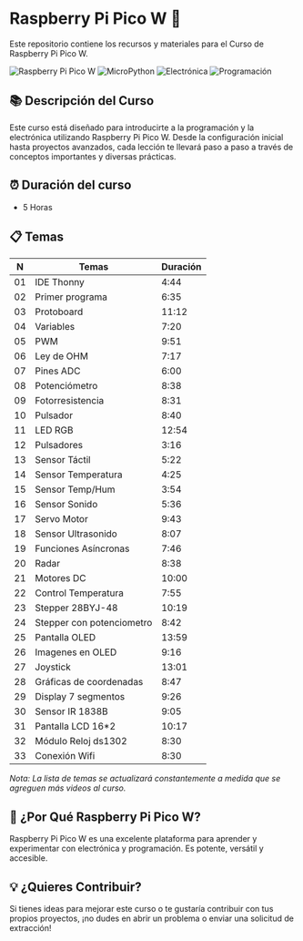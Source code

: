 # Raspberry Pi Pico W 🍓

Este repositorio contiene los recursos y materiales para el Curso de Raspberry Pi Pico W.

![Raspberry Pi Pico W](https://img.shields.io/badge/Raspberry_Pi_Pico_W-%2345ae4b)
![MicroPython](https://img.shields.io/badge/MicroPython-%23cf1d56)
![Electrónica](https://img.shields.io/badge/Electr%C3%B3nica-%2345ae4b)
![Programación](https://img.shields.io/badge/Programaci%C3%B3n-%23cf1d56)

## 📚 Descripción del Curso

Este curso está diseñado para introducirte a la programación y la electrónica utilizando Raspberry Pi Pico W. Desde la configuración inicial hasta proyectos avanzados, cada lección te llevará paso a paso a través de conceptos importantes y diversas prácticas.

## ⏰ Duración del curso

- 5 Horas

## 📋 Temas

| N   | Temas                     | Duración |
| --- | ------------------------- | -------- |
| 01  | IDE Thonny                | 4:44     |
| 02  | Primer programa           | 6:35     |
| 03  | Protoboard                | 11:12    |
| 04  | Variables                 | 7:20     |
| 05  | PWM                       | 9:51     |
| 06  | Ley de OHM                | 7:17     |
| 07  | Pines ADC                 | 6:00     |
| 08  | Potenciómetro             | 8:38     |
| 09  | Fotorresistencia          | 8:31     |
| 10  | Pulsador                  | 8:40     |
| 11  | LED RGB                   | 12:54    |
| 12  | Pulsadores                | 3:16     |
| 13  | Sensor Táctil             | 5:22     |
| 14  | Sensor Temperatura        | 4:25     |
| 15  | Sensor Temp/Hum           | 3:54     |
| 16  | Sensor Sonido             | 5:36     |
| 17  | Servo Motor               | 9:43     |
| 18  | Sensor Ultrasonido        | 8:07     |
| 19  | Funciones Asíncronas      | 7:46     |
| 20  | Radar                     | 8:38     |
| 21  | Motores DC                | 10:00    |
| 22  | Control Temperatura       | 7:55     |
| 23  | Stepper 28BYJ-48          | 10:19    |
| 24  | Stepper con potenciometro | 8:42     |
| 25  | Pantalla OLED             | 13:59    |
| 26  | Imagenes en OLED          | 9:16     |
| 27  | Joystick                  | 13:01    |
| 28  | Gráficas de coordenadas   | 8:47     |
| 29  | Display 7 segmentos       | 9:26     |
| 30  | Sensor IR 1838B           | 9:05     |
| 31  | Pantalla LCD 16\*2        | 10:17    |
| 32  | Módulo Reloj ds1302       | 8:30     |
| 33  | Conexión Wifi             | 8:30     |

_Nota: La lista de temas se actualizará constantemente a medida que se agreguen más videos al curso._

## 🌟 ¿Por Qué Raspberry Pi Pico W?

Raspberry Pi Pico W es una excelente plataforma para aprender y experimentar con electrónica y programación. Es potente, versátil y accesible.

## 💡 ¿Quieres Contribuir?

Si tienes ideas para mejorar este curso o te gustaría contribuir con tus propios proyectos, ¡no dudes en abrir un problema o enviar una solicitud de extracción!
